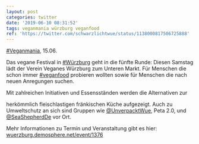 ```yaml
---
layout: post
categories: twitter
date: '2019-06-10 08:31:52'
tags: veganmania würzburg veganfood
ref: 'https://twitter.com/schwarzlichtwue/status/1138000817506725888'
---
```

[#Veganmania](/t/veganmania), 15.06.

Das vegane Festival in [#Würzburg](/t/würzburg) geht in die fünfte Runde: Diesen Samstag lädt der Verein Veganes Würzburg zum Unteren Markt. Für Menschen die schon immer [#veganfood](/t/veganfood) probieren wollten sowie für Menschen die nach neuen Anregungen suchen. 

Mit zahlreichen Initiativen und Essensständen werden die Alternativen zur

herkömmlich fleischlastigen fränkischen Küche aufgezeigt. Auch zu Umweltschutz an sich sind Gruppen wie [@UnverpacktWue](https://twitter.com/UnverpacktWue), Peta 2.0, und [@SeaShepherdDe](https://twitter.com/SeaShepherdDe) vor Ort. 

Mehr Informationen zu Termin und Veranstaltung gibt es hier: [wuerzburg.demosphere.net/event/1376](https://wuerzburg.demosphere.net/event/1376) 